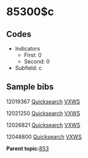 # 85300$c

## Codes

-   Indicators
    -   First: 0
    -   Second: 0
-   Subfield: c

## Sample bibs

12019367 [Quicksearch](https://search.library.yale.edu/catalog/12019367) [VXWS](http://prodorbis.library.yale.edu:7014/vxws/GetHoldingsService?bibId=12019367)

12021250 [Quicksearch](https://search.library.yale.edu/catalog/12021250) [VXWS](http://prodorbis.library.yale.edu:7014/vxws/GetHoldingsService?bibId=12021250)

12026821 [Quicksearch](https://search.library.yale.edu/catalog/12026821) [VXWS](http://prodorbis.library.yale.edu:7014/vxws/GetHoldingsService?bibId=12026821)

12048800 [Quicksearch](https://search.library.yale.edu/catalog/12048800) [VXWS](http://prodorbis.library.yale.edu:7014/vxws/GetHoldingsService?bibId=12048800)

**Parent topic:**[853](../../tags/853/853.md)

